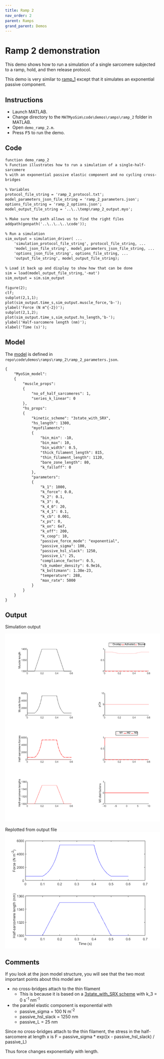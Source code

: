 ```yaml
---
title: Ramp 2
nav_order: 2
parent: Ramps
grand_parent: Demos
---
```


# Ramp 2 demonstration

This demo shows how to run a simulation of a single sarcomere subjected to a ramp, hold, and then release protocol.

This demo is very similar to [ramp_1](../ramp_1/ramp_1.html) except that it simulates an exponential passive component.

## Instructions

+ Launch MATLAB.
+ Change directory to the `MATMyoSim\code\demos\ramps\ramp_2` folder in MATLAB.
+ Open `demo_ramp_2.m`.
+ Press <kbd>F5</kbd> to run the demo.

## Code

````
function demo_ramp_2
% Function illustrates how to run a simulation of a single-half-sarcomere
% with an exponential passive elastic component and no cycling cross-bridges

% Variables
protocol_file_string = 'ramp_2_protocol.txt';
model_parameters_json_file_string = 'ramp_2_parameters.json';
options_file_string = 'ramp_2_options.json';
model_output_file_string = '..\..\temp\ramp_2_output.myo';

% Make sure the path allows us to find the right files
addpath(genpath('..\..\..\..\code'));

% Run a simulation
sim_output = simulation_driver( ...
    'simulation_protocol_file_string', protocol_file_string, ...
    'model_json_file_string', model_parameters_json_file_string, ...
    'options_json_file_string', options_file_string, ...
    'output_file_string', model_output_file_string);

% Load it back up and display to show how that can be done
sim = load(model_output_file_string,'-mat')
sim_output = sim.sim_output

figure(2);
clf;
subplot(2,1,1);
plot(sim_output.time_s,sim_output.muscle_force,'b-');
ylabel('Force (N m^{-2})');
subplot(2,1,2);
plot(sim_output.time_s,sim_output.hs_length,'b-');
ylabel('Half-sarcomere length (nm)');
xlabel('Time (s)');
````

## Model

The [model](../../../structures/model/model.html) is defined in `repo\code\demos\ramps\ramp_2\ramp_2_parameters.json`.

````
{
    "MyoSim_model":
    {
        "muscle_props":
        {
            "no_of_half_sarcomeres": 1,
            "series_k_linear": 0
        },
        "hs_props":
        {
            "kinetic_scheme": "3state_with_SRX",
            "hs_length": 1300,
            "myofilaments":
            {
                "bin_min": -10,
                "bin_max": 10,
                "bin_width": 0.5,
                "thick_filament_length": 815,
                "thin_filament_length": 1120,
                "bare_zone_length": 80,
                "k_falloff": 0
            },
            "parameters":
            {
                "k_1": 1000,
                "k_force": 0.0,
                "k_2": 0.1,
                "k_3": 0,
                "k_4_0": 20,
                "k_4_1": 0.1,
                "k_cb": 0.001,
                "x_ps": 0,
                "k_on": 6e7,
                "k_off": 200,
                "k_coop": 10,
                "passive_force_mode": "exponential",
                "passive_sigma": 100,
                "passive_hsl_slack": 1250,
                "passive_L": 25,
                "compliance_factor": 0.5,
                "cb_number_density": 6.9e16,
                "k_boltzmann": 1.38e-23,
                "temperature": 288,
                "max_rate": 5000
            }
        }
    }
}
````

## Output

Simulation output

![Simulation output](ramp_2_simulation.png)

Replotted from output file
![Replotted output](ramp_2_output.png)

## Comments

If you look at the json model structure, you will see that the two most important points about this model are
+ no cross-bridges attach to the thin filament
  + This is because it is based on a [3state_with_SRX scheme](../../../kinetic_schemes/3state_with_SRX/3state_with_SRX.html) with k_3 = 0 s<sup>-1</sup> nm<sup>-1</sup>
+ the parallel elastic component is exponential with
  + passive_sigma = 100 N m<sup>-2</sup>
  + passive_hsl_slack = 1250 nm
  + passive_L = 25 nm
  
Since no cross-bridges attach to the thin filament, the stress in the half-sarcomere at length x is F = passive_sigma * exp((x - passive_hsl_slack) / passive_L)

Thus force changes exponentially with length.
